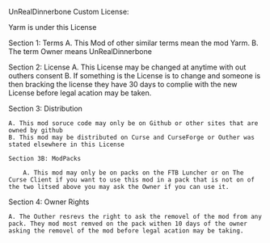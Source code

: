 UnRealDinnerbone Custom License:

Yarm is under this License

Section 1: Terms
		A. This Mod of other similar terms mean the mod Yarm.
		B. The term Owner means UnRealDinnerbone		

Section 2: License
		A. This License may be changed at anytime with out outhers consent
		B. If something is the License is to change and someone is then bracking the license they have 30 days to complie with the new License before legal acation may be taken.  	

Section 3: Distribution
	
	A. This mod soruce code may only be on Github or other sites that are owned by github
	B. This mod may be distributed on Curse and CurseForge or Outher was stated elsewhere in this License
	
	Section 3B: ModPacks
		
		A. This mod may only be on packs on the FTB Luncher or on The Curse Client if you want to use this mod in a pack that is not on of the two litsed above you may ask the Owner if you can use it.
		
Section 4: Owner Rights

	A. The Outher resrevs the right to ask the removel of the mod from any pack. They mod most remved on the pack withen 10 days of the owner asking the removel of the mod before legal acation may be taking.

	